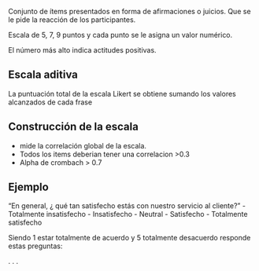 Conjunto de ítems presentados en forma de afirmaciones o juicios. Que se le pide la reacción de los participantes.

Escala de 5, 7, 9 puntos y cada punto se le asigna un valor numérico. 

El número más alto indica actitudes positivas.

## Escala aditiva
La puntuación total de la escala Likert se obtiene sumando los valores alcanzados de cada frase

## Construcción de la escala
- mide la correlación global de la escala. 
- Todos los items deberian tener una correlacion >0.3 
- Alpha de crombach > 0.7


## Ejemplo 

“En general, ¿ qué tan satisfecho estás con nuestro servicio al cliente?”
    - Totalmente insatisfecho
    - Insatisfecho
    - Neutral
    - Satisfecho
    - Totalmente satisfecho

Siendo 1 estar totalmente de acuerdo y 5 totalmente desacuerdo responde estas preguntas:

.
.
.